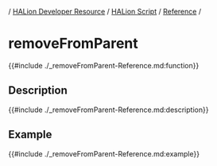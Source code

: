 / [HALion Developer Resource](../../HALion-Developer-Resource.md) / [HALion Script](./HALion-Script.md) / [Reference](./Reference.md) /

# removeFromParent

{{#include ./_removeFromParent-Reference.md:function}}

## Description

{{#include ./_removeFromParent-Reference.md:description}}

## Example

{{#include ./_removeFromParent-Reference.md:example}}

